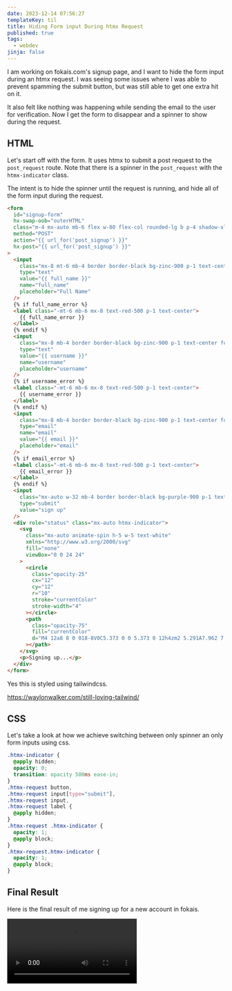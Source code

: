 ```yaml
---
date: 2023-12-14 07:56:27
templateKey: til
title: Hiding Form input During htmx Request
published: true
tags:
  - webdev
jinja: false
---
```


I am working on fokais.com's signup page, and I want to hide the form input during
an htmx request. I was seeing some issues where I was able to prevent spamming
the submit button, but was still able to get one extra hit on it.

It also felt like nothing was happening while sending the email to the user for
verification. Now I get the form to disappear and a spinner to show during the
request.

## HTML

Let's start off with the form. It uses htmx to submit a post request to the
`post_request` route. Note that there is a spinner in the `post_request` with the
`htmx-indicator` class.

The intent is to hide the spinner until the request is running, and hide all of
the form input during the request.

```html
<form
  id="signup-form"
  hx-swap-oob="outerHTML"
  class="m-4 mx-auto mb-6 flex w-80 flex-col rounded-lg b p-4 shadow-xlc shadow-cyan-500/10"
  method="POST"
  action="{{ url_for('post_signup') }}"
  hx-post="{{ url_for('post_signup') }}"
>
  <input
    class="mx-8 mt-6 mb-4 border border-black bg-zinc-900 p-1 text-center focus:bg-zinc-800"
    type="text"
    value="{{ full_name }}"
    name="full_name"
    placeholder="Full Name"
  />
  {% if full_name_error %}
  <label class="-mt-6 mb-6 mx-8 text-red-500 p-1 text-center">
    {{ full_name_error }}
  </label>
  {% endif %}
  <input
    class="mx-8 mb-4 border border-black bg-zinc-900 p-1 text-center focus:bg-zinc-800"
    type="text"
    value="{{ username }}"
    name="username"
    placeholder="username"
  />
  {% if username_error %}
  <label class="-mt-6 mb-6 mx-8 text-red-500 p-1 text-center">
    {{ username_error }}
  </label>
  {% endif %}
  <input
    class="mx-8 mb-4 border border-black bg-zinc-900 p-1 text-center focus:bg-zinc-800"
    type="email"
    name="email"
    value="{{ email }}"
    placeholder="email"
  />
  {% if email_error %}
  <label class="-mt-6 mb-6 mx-8 text-red-500 p-1 text-center">
    {{ email_error }}
  </label>
  {% endif %}
  <input
    class="mx-auto w-32 mb-4 border border-black bg-purple-900 p-1 text-center focus:bg-zinc-800"
    type="submit"
    value="sign up"
  />
  <div role="status" class="mx-auto htmx-indicator">
    <svg
      class="mx-auto animate-spin h-5 w-5 text-white"
      xmlns="http://www.w3.org/2000/svg"
      fill="none"
      viewBox="0 0 24 24"
    >
      <circle
        class="opacity-25"
        cx="12"
        cy="12"
        r="10"
        stroke="currentColor"
        stroke-width="4"
      ></circle>
      <path
        class="opacity-75"
        fill="currentColor"
        d="M4 12a8 8 0 018-8V0C5.373 0 0 5.373 0 12h4zm2 5.291A7.962 7.962 0 014 12H0c0 3.042 1.135 5.824 3 7.938l3-2.647z"
      ></path>
    </svg>
    <p>Signing up...</p>
  </div>
</form>
```

Yes this is styled using tailwindcss.

<https://waylonwalker.com/still-loving-tailwind/>

## CSS

Let's take a look at how we achieve switching between only spinner an only form
inputs using css.

```css
.htmx-indicator {
  @apply hidden;
  opacity: 0;
  transition: opacity 500ms ease-in;
}
.htmx-request button,
.htmx-request input[type="submit"],
.htmx-request input,
.htmx-request label {
  @apply hidden;
}
.htmx-request .htmx-indicator {
  opacity: 1;
  @apply block;
}
.htmx-request.htmx-indicator {
  opacity: 1;
  @apply block;
}
```

## Final Result

Here is the final result of me signing up for a new account in fokais.

![Final Result](https://images.waylonwalker.com/fokais-signup.mp4)
